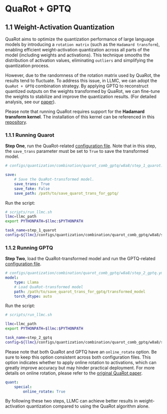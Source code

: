 
# QuaRot + GPTQ

## 1.1 Weight-Activation Quantization

QuaRot aims to optimize the quantization performance of large language models by introducing a `rotation matrix` (such as the `Hadamard transform`), enabling efficient weight-activation quantization across all parts of the model (including weights and activations). This technique smooths the distribution of activation values, eliminating `outliers` and simplifying the quantization process.

However, due to the randomness of the rotation matrix used by QuaRot, the results tend to fluctuate. To address this issue, in LLMC, we can adopt the `QuaRot + GPTQ` combination strategy. By applying GPTQ to reconstruct quantized outputs on the weights transformed by QuaRot, we can fine-tune the weights to stabilize and improve the quantization results. (For detailed analysis, see our [paper](https://arxiv.org/abs/2405.06001v2)).

Please note that running QuaRot requires support for the **Hadamard transform kernel**. The installation of this kernel can be referenced in this [repository](https://github.com/spcl/QuaRot).

### 1.1.1 Running Quarot

**Step One**, run the QuaRot-related [configuration file](https://github.com/ModelTC/llmc/tree/main/configs/quantization/combination/quarot_comb_gptq/w8a8/step_1_quarot.yml). Note that in this step, the `save_trans` parameter must be set to `True` to save the transformed model.

```yaml
# configs/quantization/combination/quarot_comb_gptq/w8a8/step_1_quarot.yml

save:
    # Save the QuaRot-transformed model.
    save_trans: True
    save_fake: False
    save_path: /path/to/save_quarot_trans_for_gptq/
```

Run the script:
```bash
# scripts/run_llmc.sh
llmc=llmc_path
export PYTHONPATH=$llmc:$PYTHONPATH

task_name=step_1_quarot
config=${llmc}/configs/quantization/combination/quarot_comb_gptq/w8a8/step_1_quarot.yml
```

### 1.1.2 Running GPTQ

**Step Two**, load the QuaRot-transformed model and run the GPTQ-related [configuration file](https://github.com/ModelTC/llmc/tree/main/configs/quantization/combination/quarot_comb_gptq/w8a8/step_2_gptq.yml).

```yaml
# configs/quantization/combination/quarot_comb_gptq/w8a8/step_2_gptq.yml
model:
    type: Llama
    # Load QuaRot-transformed model
    path: /path/to/save_quarot_trans_for_gptq/transformed_model
    torch_dtype: auto
```

Run the script:
```bash
# scripts/run_llmc.sh

llmc=llmc_path
export PYTHONPATH=$llmc:$PYTHONPATH

task_name=step_2_gptq
config=${llmc}/configs/quantization/combination/quarot_comb_gptq/w8a8/step_2_gptq.yml
```

Please note that both QuaRot and GPTQ have an `online_rotate` option. Be sure to keep this option consistent across both configuration files. This option indicates whether to apply online rotation to activations, which can greatly improve accuracy but may hinder practical deployment. For more details on online rotation, please refer to the [original QuaRot paper](https://arxiv.org/abs/2404.00456).

```yaml
quant:
    special:
        online_rotate: True
```

By following these two steps, LLMC can achieve better results in weight-activation quantization compared to using the QuaRot algorithm alone.
